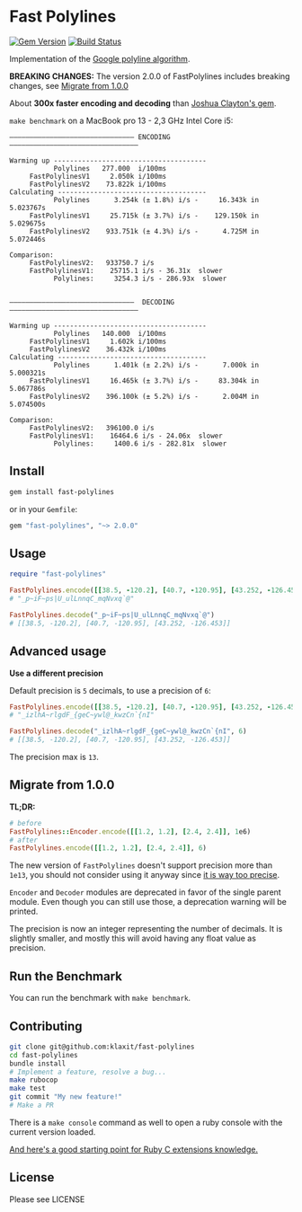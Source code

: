 # Fast Polylines

[![Gem Version](https://badge.fury.io/rb/fast-polylines.svg)](https://badge.fury.io/rb/fast-polylines)
[![Build Status](https://travis-ci.org/klaxit/fast-polylines.svg?branch=master)](https://travis-ci.org/klaxit/fast-polylines)

Implementation of the [Google polyline algorithm][algorithm].

**BREAKING CHANGES:** The version 2.0.0 of FastPolylines includes breaking changes, see [Migrate from 1.0.0](#migrate-from-1.0.0)


About **300x faster encoding and decoding**  than [Joshua Clayton's gem][polylines].

`make benchmark` on a MacBook pro 13 - 2,3 GHz Intel Core i5:

```
——————————————————————————————— ENCODING ————————————————————————————————

Warming up --------------------------------------
           Polylines   277.000  i/100ms
     FastPolylinesV1     2.050k i/100ms
     FastPolylinesV2    73.822k i/100ms
Calculating -------------------------------------
           Polylines      3.254k (± 1.8%) i/s -     16.343k in   5.023767s
     FastPolylinesV1     25.715k (± 3.7%) i/s -    129.150k in   5.029675s
     FastPolylinesV2    933.751k (± 4.3%) i/s -      4.725M in   5.072446s

Comparison:
     FastPolylinesV2:   933750.7 i/s
     FastPolylinesV1:    25715.1 i/s - 36.31x  slower
           Polylines:     3254.3 i/s - 286.93x  slower


———————————————————————————————  DECODING ————————————————————————————————

Warming up --------------------------------------
           Polylines   140.000  i/100ms
     FastPolylinesV1     1.602k i/100ms
     FastPolylinesV2    36.432k i/100ms
Calculating -------------------------------------
           Polylines      1.401k (± 2.2%) i/s -      7.000k in   5.000321s
     FastPolylinesV1     16.465k (± 3.7%) i/s -     83.304k in   5.067786s
     FastPolylinesV2    396.100k (± 5.2%) i/s -      2.004M in   5.074500s

Comparison:
     FastPolylinesV2:   396100.0 i/s
     FastPolylinesV1:    16464.6 i/s - 24.06x  slower
           Polylines:     1400.6 i/s - 282.81x  slower
```

## Install

```bash
gem install fast-polylines
```

or in your `Gemfile`:
```ruby
gem "fast-polylines", "~> 2.0.0"
```

## Usage

```ruby
require "fast-polylines"

FastPolylines.encode([[38.5, -120.2], [40.7, -120.95], [43.252, -126.453]])
# "_p~iF~ps|U_ulLnnqC_mqNvxq`@"

FastPolylines.decode("_p~iF~ps|U_ulLnnqC_mqNvxq`@")
# [[38.5, -120.2], [40.7, -120.95], [43.252, -126.453]]
```

## Advanced usage

**Use a different precision**

Default precision is `5` decimals, to use a precision of `6`:
```ruby
FastPolylines.encode([[38.5, -120.2], [40.7, -120.95], [43.252, -126.453]], 6)
# "_izlhA~rlgdF_{geC~ywl@_kwzCn`{nI"

FastPolylines.decode("_izlhA~rlgdF_{geC~ywl@_kwzCn`{nI", 6)
# [[38.5, -120.2], [40.7, -120.95], [43.252, -126.453]]
```
The precision max is `13`.

## Migrate from 1.0.0

**TL;DR:**

```ruby
# before
FastPolylines::Encoder.encode([[1.2, 1.2], [2.4, 2.4]], 1e6)
# after
FastPolylines.encode([[1.2, 1.2], [2.4, 2.4]], 6)
```

The new version of `FastPolylines` doesn't support precision more than `1e13`,
you should not consider using it anyway since [it is way too precise][xkcd].

`Encoder` and `Decoder` modules are deprecated in favor of the single parent
module. Even though you can still use those, a deprecation warning will be
printed.

The precision is now an integer representing the number of decimals. It is
slightly smaller, and mostly this will avoid having any float value as
precision.

## Run the Benchmark

You can run the benchmark with `make benchmark`.

## Contributing

```bash
git clone git@github.com:klaxit/fast-polylines
cd fast-polylines
bundle install
# Implement a feature, resolve a bug...
make rubocop
make test
git commit "My new feature!"
# Make a PR
```

There is a `make console` command as well to open a ruby console with the
current version loaded.

[And here's a good starting point for Ruby C extensions knowledge.][ruby-c]

## License

Please see LICENSE


[algorithm]: https://code.google.com/apis/maps/documentation/utilities/polylinealgorithm.html
[polylines]: https://github.com/joshuaclayton/polylines
[xkcd]:      https://xkcd.com/2170/
[ruby-c]:    https://github.com/ruby/ruby/blob/master/doc/extension.rdoc
